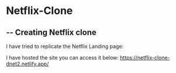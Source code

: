 # Netflix-Clone

--
Creating Netflix clone
--

I have tried to replicate the Netflix Landing page:

I have hosted the site you can access it below:
https://netflix-clone-dnet2.netlify.app/
